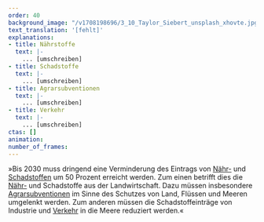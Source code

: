 ```yaml
---
order: 40
background_image: "/v1708198696/3_10_Taylor_Siebert_unsplash_xhovte.jpg"
text_translation: '[fehlt]'
explanations:
- title: Nährstoffe
  text: |-
    ... [umschreiben]
- title: Schadstoffe
  text: |-
    ... [umschreiben]
- title: Agrarsubventionen
  text: |-
    ... [umschreiben]
- title: Verkehr
  text: |-
    ... [umschreiben]
ctas: []
animation:
number_of_frames:
---
```

»Bis 2030 muss dringend eine Verminderung des Eintrags von [Nähr-](# "Nährstoffe") und [Schadstoffen](# "Schadstoffe") um 50 Prozent erreicht werden. Zum einen betrifft dies die [Nähr-](# "Nährstoffe") und Schadstoffe aus der Landwirtschaft. Dazu müssen insbesondere [Agrarsubventionen](# "Agrarsubventionen") im Sinne des Schutzes von Land, Flüssen und Meeren umgelenkt werden. Zum anderen müssen die Schadstoffeinträge von Industrie und [Verkehr](# "Verkehr") in die Meere reduziert werden.«